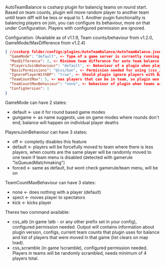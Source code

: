 AutoTeamBalance is cssharp plugin for balancig teams on round start. Based on team counts, plugin will move random player to another team untill team diff will be less or equal to 1.
Another pugin functionality is balancing players on join, you can configure its behaviour, more on that under Configuration.
Players with configured permission are ignored.

Configuration: (Available as of v1.1.9, Team counts/behaviour from v1.2.0, GameMode/MaxDifference from v1.2.4)
```json
{ //cssharp folder/configs/plugins/AutoTeamBalance/AutoTeamBalance.json
  "GameMode": "default", <- Type of a game server is currently running
  "MaxDifference": 2, <- Minimum team difference for auto team balance to work (can't be less than 2, will crash server in default GameMode)
  "PlayersJoinBehaviour": "default", <- Behaviour of a plugin when player connects to a server
  "BasicPermissions": "@css/ban", <- Permission needed for using (css_/!)atb command
  "IgnorePlayerWithBP": "true", <- Should plugin ignore players with BasicPermissions for balance when they connect
  "TeamCountMax": 5, <- max players that can be in team, so plugin won't exceed it
  "TeamCountMaxBehaviour": "none", <- behaviour of plugin when teams are at max capacity
  "ConfigVersion": 1
}
```
GameMode can have 2 states:
- default <- use it for round based game modes
- gungame <- as name suggests, use on game modes where rounds don't end, balance will happen on individual player deaths

PlayersJoinBehaviour can have 3 states:
- off <- completly disables this feature
- default <- players will be forcefully moved to team where there is less players, when counts are the same player will be randomly moved to one team if team menu is disabled (detected with gamerule "IsQueuedMatchmaking")
- forced <- same as default, but wont check gamerule/team menu, will be on

TeamCountMaxBehaviour can have 3 states:
- none <- does nothing with a player (default)
- spect <- moves player to spectators
- kick <- kicks player

Theres two command available: 
- css_atb (in game !atb - or any other prefix set in your config), configured permission needed.
Output will contains information about plugin version, configs, current team counts that plugin uses for balance and list of players that were moved in that game (list clears on map load).
- css_scramble (in game !scramble), configured permission needed.
Players in teams will be randomly scrambled, needs minimum of 4 players total.
